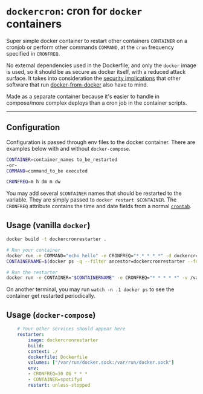 # `dockercron`: cron for `docker` containers
Super simple docker container to restart other containers `CONTAINER` on a cronjob or perform other commands `COMMAND`, at the `cron` frequency specified in `CRONFREQ`.

No external dependencies used in the Dockerfile, and only the `docker` image is used, so it should be as secure as docker itself, with a reduced attack surface. It takes into consideration the [security implications](https://jpetazzo.github.io/2015/09/03/do-not-use-docker-in-docker-for-ci/) that other software that run [docker-from-docker](https://github.com/docker-library/docs/tree/master/docker#what-is-docker-in-docker) also have to mind.

Made as a separate container because it's easier to handle in compose/more complex deploys than a cron job in the container scripts.


-----

## Configuration
Configuration is passed through env files to the docker container. There are examples below with and without `docker-compose`.

```bash
CONTAINER=container_names to_be_restarted
-or-
COMMAND=command_to_be executed

CRONFREQ=m h dm m dw
```

You may add several `$CONTAINER` names that should be restarted to the variable. They are simply passed to `docker restart $CONTAINER`.
The `CRONFREQ` attribute contains the time and date fields from a normal [`crontab`](https://man7.org/linux/man-pages/man5/crontab.5.html).

## Usage (vanilla `docker`)
```bash
docker build -t dockercronrestarter .

# Run your container
docker run -e COMMAND="echo hello" -e CRONFREQ="* * * * *" -d dockercronrestarter
CONTAINERNAME=$(docker ps -q --filter ancestor=dockercronrestarter --format="{{.Names}}")

# Run the restarter
docker run -e CONTAINER="$CONTAINERNAME" -e CRONFREQ="* * * * *" -v /var/run/docker.sock:/var/run/docker.sock dockercronrestarter
```

On another terminal, you may run `watch -n .1 docker ps` to see the container get restarted periodically.

## Usage (`docker-compose`)
```yaml
    # Your other services should appear here
    restarter:
        image: dockercronrestarter
        build: 
        context: ./
        dockerfile: Dockerfile
        volumes: ["/var/run/docker.sock:/var/run/docker.sock"]
        env:
        - CRONFREQ=30 06 * * *
        - CONTAINER=spotifyd
        restart: unless-stopped
```